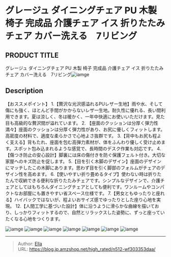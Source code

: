 # グレージュ ダイニングチェア PU 木製 椅子 完成品 介護チェア イス 折りたたみチェア カバー洗える　7リビング


## PRODUCT TITLE 

グレージュ ダイニングチェア PU 木製 椅子 完成品 介護チェア イス 折りたたみチェア カバー洗える　7リビング![iamge](https://b2bfiles1.gigab2b.cn/image/wkseller/301/20230615_82445fe1797b43487ca78ed0255de95c.jpg)

## Description

【おススメポイント】
1.【贅沢な光沢感溢れるPUレザー生地】雨や水、そして傷にも強く、ほとんど手間がかからないレザ一生地。耐久性に優れる、長い間利用できます。夏は涼しく、冬は暖かく、一年中快適にお使いいただけます。見た目も高級的な贅沢間が溢れています。
2. 【座面のクッションは分厚く弾力性満々】座面のクッションは分厚く弾力性があり、お尻に優しくフィットします。高密度の材料で、適度な柔らかさで心地よさ抜群です。
3.【背中もお尻も程よく支える】背もたれ、座面を包む高弾力素材が、体をふんわり優しく受け止めます。スポット包み込まれるような感覚で、長時間のデスク作業も対応です。
4.【傷つき防止の安心設計】脚裏には床の傷付きを防ぐ保護フェルト付き。大切な家屋へのキズ防止を促します。
5.【目を引く木脚のデザイン】座面のデザインにマッチしたこの木脚にあります。思わず目を引く脚部のフォルムがチェアのデザイン性を高めます。
6.【使いやすい折り畳めるタイプ】使わない時は折りたたんで収納できる便利な折りたたみチェアです。シンプルなデザインで、介護チェアとしてはもちろんダイニングチェアとしても便利です。ワンルームやコンパクトなお部屋にも置きやすい省スペース仕様です。
7.【男女ともゆったりと座れる】ハイバックではないが、程よいおサイズ感でゆったりとした座り心地を実現。
12.【人間工学に基づいた設計】体に沿うように滑らかな曲線を描いており、しっかりフィットするので、自然とリラックスした姿勢に、ずっと座っていたくなる心地をつくります。

![iamge](https://b2bfiles1.gigab2b.cn/image/wkseller/301/PP035902/20200212_13e79d2f145fd175aa9f09356f664de6.jpg)
![iamge](https://b2bfiles1.gigab2b.cn/image/wkseller/301/PP035902/20200212_67f02f6c52a74add15ca42d3a2f6ea5e.jpg)
![iamge](https://b2bfiles1.gigab2b.cn/image/wkseller/301/20230330_a1caa5e7371054c81700a274c7e04982.jpg)
![iamge](https://b2bfiles1.gigab2b.cn/image/wkseller/301/20230330_bcc614aa1027449e6ff17ed4e1e84bee.jpg)
![iamge](nan)
![iamge](nan)
![iamge](nan)


---

> Author: [Ella](https://blog.jp.amzshop.net/)  
> URL: https://blog.jp.amzshop.net/high_rated/n512-wf303353daa/  

